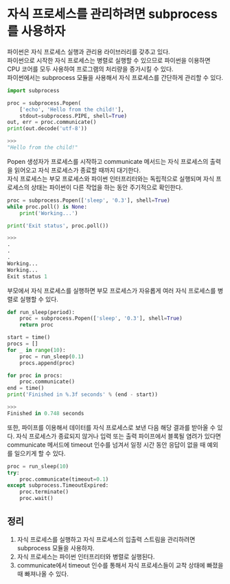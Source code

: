# 자식 프로세스를 관리하려면 subprocess를 사용하자

파이썬은 자식 프로세스 실행과 관리용 라이브러리를 갖추고 있다. <br>
파이썬으로 시작한 자식 프로세스는 병렬로 실행할 수 있으므로 파이썬을 이용하면 CPU 코어를 모두 사용하여 프로그램의 처리량을 증가시킬 수 있다. <br>
파이썬에서는 subprocess 모듈을 사용해서 자식 프로세스를 간단하게 관리할 수 있다.
```py
import subprocess

proc = subprocess.Popen(
    ['echo', 'Hello from the child!'],
    stdout=subprocess.PIPE, shell=True)
out, err = proc.communicate()
print(out.decode('utf-8'))

>>>
"Hello from the child!"
```

Popen 생성자가 프로세스를 시작하고 communicate 메서드는 자식 프로세스의 출력을 읽어오고 자식 프로세스가 종료할 때까지 대기한다. <br>
자식 프로세스는 부모 프로세스와 파이썬 인터프리터와는 독립적으로 실행되며 자식 프로세스의 상태는 파이썬이 다른 작업을 하는 동안 주기적으로 확인한다.
```py
proc = subprocess.Popen(['sleep', '0.3'], shell=True)
while proc.poll() is None:
    print('Working...')

print('Exit status', proc.poll())

>>>
.
.
.
Working...
Working...
Exit status 1
```

부모에서 자식 프로세스를 실행하면 부모 프로세스가 자유롭게 여러 자식 프로세스를 병렬로 실행할 수 있다.
```py
def run_sleep(period):
    proc = subprocess.Popen(['sleep', '0.3'], shell=True)
    return proc

start = time()
procs = []
for _ in range(10):
    proc = run_sleep(0.1)
    procs.append(proc)

for proc in procs:
    proc.communicate()
end = time()
print('Finished in %.3f seconds' % (end - start))

>>>
Finished in 0.748 seconds
```

또한, 파이프를 이용해서 데이터를 자식 프로세스로 보낸 다음 해당 결과를 받아올 수 있다.
자식 프로세스가 종료되지 않거나 입력 또는 출력 파이프에서 블록될 염려가 있다면 communicate 메서드에 timeout 인수를 넘겨서 일정 시간 동안 응답이 없을 때 예외를 일으키게 할 수 있다.
```py
proc = run_sleep(10)
try:
    proc.communicate(timeout=0.1)
except subprocess.TimeoutExpired:
    proc.terminate()
    proc.wait()
```

## 정리
1. 자식 프로세스를 실행하고 자식 프로세스의 입출력 스트림을 관리하려면 subprocess 모듈을 사용하자.
2. 자식 프로세스는 파이썬 인터프리터와 병렬로 실행된다.
3. communicate에서 timeout 인수를 통해서 자식 프로세스들이 교착 상태에 빠졌을 때 빠져나올 수 있다.